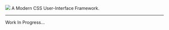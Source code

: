 ![](https://user-images.githubusercontent.com/82699919/183231490-250b34fc-b787-42cc-a394-ef7ba4a12795.png)
A Modern CSS User-Interface Framework.

---
Work In Progress...


